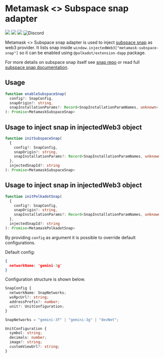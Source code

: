 # Metamask <> Subspace snap adapter

![](https://github.com/subspace/metamask-snap-subspace/workflows/ci/badge.svg)
![](https://img.shields.io/github/license/subspace/metamask-snap-subspace)
![](https://img.shields.io/badge/yarn-%3E%3D1.17.0-orange.svg?style=flat-square)
![Discord](https://img.shields.io/discord/864285291518361610?color=blue&label=Discord&logo=discord)

Metamask <> Subspace snap adapter is used to inject [subspace snap](https://github.com/subspace/metamask-snap-subspace) as web3 provider. It lists snap inside `window.injectedWeb3["metamask-subspace-snap"]` so it can be enabled using `@polkadot/extension-dapp` package.  

For more details on subspace snap itself see [snap repo](https://github.com/subspace/metamask-snap-subspace) or read full [subspace snap documentation](https://github.com/subspace/metamask-snap-subspace/wiki).

## Usage

```typescript
function enableSubspaceSnap(
  config?: SnapConfig,
  snapOrigin?: string,
  snapInstallationParams?: Record<SnapInstallationParamNames, unknown> = {}
): Promise<MetamaskSubspaceSnap>
```

## Usage to inject snap in injectedWeb3 object

```typescript
function initSubspaceSnap(
  {
    config?: SnapConfig,
    snapOrigin?: string,
    snapInstallationParams?: Record<SnapInstallationParamNames, unknown> = {}
  },
  injectedSnapId?: string
): Promise<MetamaskSubspaceSnap>

```

## Usage to inject snap in injectedWeb3 object

```typescript
function initPolkadotSnap(
  {
    config?: SnapConfig,
    snapOrigin?: string,
    snapInstallationParams?: Record<SnapInstallationParamNames, unknown> = {}
  },
  injectedSnapId?: string
): Promise<MetamaskPolkadotSnap>
```

By providing `config` as argument it is possible to override default configurations.

Default config:

```json
{
  networkName: 'gemini-3g'
}
```

Configuration structure is shown below.

```typescript
SnapConfig {
  networkName: SnapNetworks;
  wsRpcUrl?: string;
  addressPrefix?: number;
  unit?: UnitConfiguration;
}

SnapNetworks = "gemini-3f" | "gemini-3g" | "devNet";

UnitConfiguration {
  symbol: string;
  decimals: number;
  image?: string;
  customViewUrl?: string;
}
```

